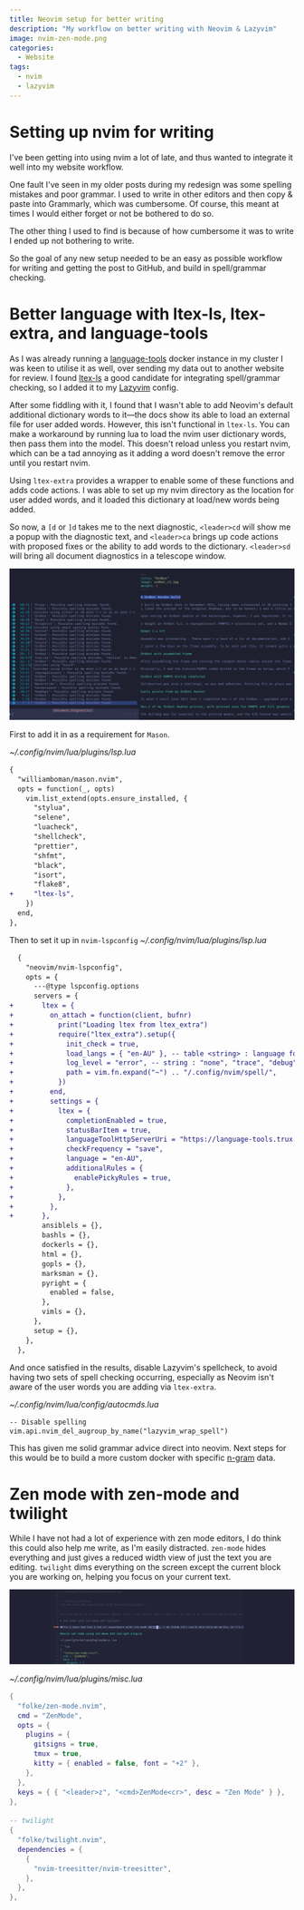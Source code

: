 ```yaml
---
title: Neovim setup for better writing
description: "My workflow on better writing with Neovim & Lazyvim"
image: nvim-zen-mode.png
categories:
  - Website
tags:
  - nvim
  - lazyvim
---
```


# Setting up nvim for writing

I've been getting into using nvim a lot of late, and thus wanted to integrate it well into my website workflow.

One fault I've seen in my older posts during my redesign was some spelling mistakes and poor grammar. I used to write in other editors and then copy & paste into Grammarly, which was cumbersome. Of course, this meant at times I would either forget or not be bothered to do so.

The other thing I used to find is because of how cumbersome it was to write I ended up not bothering to write.

So the goal of any new setup needed to be an easy as possible workflow for writing and getting the post to GitHub, and build in spell/grammar checking.

# Better language with ltex-ls, ltex-extra, and language-tools

As I was already running a [language-tools](https://languagetool.org/) docker instance in my cluster I was keen to utilise it as well, over sending my data out to another website for review.
I found [ltex-ls](https://www.google.com/search?q=ltex-ls) a good candidate for integrating spell/grammar checking, so I added it to my [Lazyvim](https://www.lazyvim.org/) config.

After some fiddling with it, I found that I wasn't able to add Neovim's default additional dictionary words to it—the docs show its able to load an external file for user added words. However, this isn't functional in `ltex-ls`. You can make a workaround by running lua to load the nvim user dictionary words, then pass them into the model. This doesn't reload unless you restart nvim, which can be a tad annoying as it adding a word doesn't remove the error until you restart nvim.

Using `ltex-extra` provides a wrapper to enable some of these functions and adds code actions. I was able to set up my nvim directory as the location for user added words, and it loaded this dictionary at load/new words being added.

So now, a `[d` or `]d` takes me to the next diagnostic, `<leader>cd` will show me a popup with the diagnostic text, and `<leader>ca` brings up code actions with proposed fixes or the ability to add words to the dictionary. `<leader>sd` will bring all document diagnostics in a telescope window.

![Telescope diagnostics showing a number of grammar and spelling errors](telescope-diagnostics.png)

First to add it in as a requirement for `Mason`.

_~/.config/nvim/lua/plugins/lsp.lua_

```diff
{
  "williamboman/mason.nvim",
  opts = function(_, opts)
    vim.list_extend(opts.ensure_installed, {
      "stylua",
      "selene",
      "luacheck",
      "shellcheck",
      "prettier",
      "shfmt",
      "black",
      "isort",
      "flake8",
+     "ltex-ls",
    })
  end,
},
```

Then to set it up in `nvim-lspconfig`
_~/.config/nvim/lua/plugins/lsp.lua_

```diff
  {
    "neovim/nvim-lspconfig",
    opts = {
      ---@type lspconfig.options
      servers = {
+       ltex = {
+         on_attach = function(client, bufnr)
+           print("Loading ltex from ltex_extra")
+           require("ltex_extra").setup({
+             init_check = true,
+             load_langs = { "en-AU" }, -- table <string> : language for witch dictionaries will be loaded
+             log_level = "error", -- string : "none", "trace", "debug", "info", "warn", "error", "fatal"
+             path = vim.fn.expand("~") .. "/.config/nvim/spell/",
+           })
+         end,
+         settings = {
+           ltex = {
+             completionEnabled = true,
+             statusBarItem = true,
+             languageToolHttpServerUri = "https://language-tools.trux.dev/",
+             checkFrequency = "save",
+             language = "en-AU",
+             additionalRules = {
+               enablePickyRules = true,
+             },
+           },
+         },
+       },
        ansiblels = {},
        bashls = {},
        dockerls = {},
        html = {},
        gopls = {},
        marksman = {},
        pyright = {
          enabled = false,
        },
        vimls = {},
      },
      setup = {},
    },
  },
```

And once satisfied in the results, disable Lazyvim's spellcheck, to avoid having two sets of spell checking occurring, especially as Neovim isn't aware of the user words you are adding via `ltex-extra`.

_~/.config/nvim/lua/config/autocmds.lua_

```
-- Disable spelling
vim.api.nvim_del_augroup_by_name("lazyvim_wrap_spell")
```

This has given me solid grammar advice direct into neovim. Next steps for this would be to build a more custom docker with specific [n-gram](https://dev.languagetool.org/finding-errors-using-n-gram-data) data.

# Zen mode with zen-mode and twilight

While I have not had a lot of experience with zen mode editors, I do think this could also help me write, as I'm easily distracted. `zen-mode` hides everything and just gives a reduced width view of just the text you are editing. `twilight` dims everything on the screen except the current block you are working on, helping you focus on your current text.

![Neovim zen mode using zen-mode and twilight plugins](nvim-zen-mode.png)

_~/.config/nvim/lua/plugins/misc.lua_

```lua
{
  "folke/zen-mode.nvim",
  cmd = "ZenMode",
  opts = {
    plugins = {
      gitsigns = true,
      tmux = true,
      kitty = { enabled = false, font = "+2" },
    },
  },
  keys = { { "<leader>z", "<cmd>ZenMode<cr>", desc = "Zen Mode" } },
},

-- twilight
{
  "folke/twilight.nvim",
  dependencies = {
    {
      "nvim-treesitter/nvim-treesitter",
    },
  },
},
```
